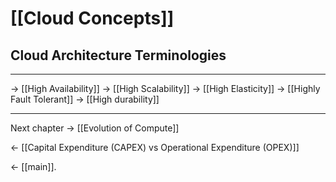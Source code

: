 # [[Cloud Concepts]]
## Cloud Architecture Terminologies

<hr>

-> [[High Availability]]
-> [[High Scalability]]
-> [[High Elasticity]]
-> [[Highly Fault Tolerant]]
-> [[High durability]]

<hr>

Next chapter -> [[Evolution of Compute]]

<- [[Capital Expenditure (CAPEX) vs Operational Expenditure (OPEX)]]

<- [[main]].

